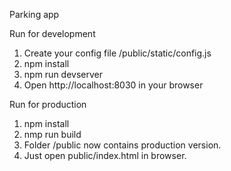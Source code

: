 Parking app

Run for development
1. Create your config file /public/static/config.js
2. npm install
3. npm run devserver
4. Open http://localhost:8030 in your browser

Run for production
1. npm install
2. nmp run build
3. Folder /public now contains production version.
4. Just open public/index.html in browser.
